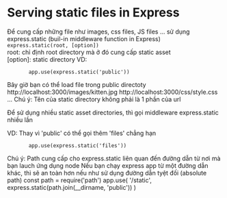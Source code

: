 # Serving static files in Express
Để cung cấp những file như images, css files, JS files ... sử dụng express.static (buil-in middleware function in Express) </br>
`express.static(root, [option])` </br>
root: chỉ định root directory mà ở đó cung cấp static asset </br>
[option]: static directory
VD:

           app.use(express.static('public'))
Bây giờ bạn có thể load file trong public directoty
           http://localhost:3000/images/kitten.jpg
           http://localhost:3000/css/style.css
           ...
Chú ý: Tên của static directory không phải là 1 phần của url

Để sử dụng nhiều static asset directories, thì gọi middleware express.static nhiều lần 

VD: Thay vì 'public' có thể gọi thêm 'files' chẳng hạn

           app.use(express.static('files'))

Chú ý: Path cung cấp cho express.static liên quan đến đường dẫn từ nơi mà bạn lauch ứng dụng node
Nếu bạn chạy express app từ một đường dẫn khác, thì sẽ an toàn hơn nếu như sử dụng đường dẫn tyệt đối (absolute path)
           const path = require('path')
           app.use(
                      '/static',
                      express.static(path.join(__dirname, 'public'))
           )
                      
